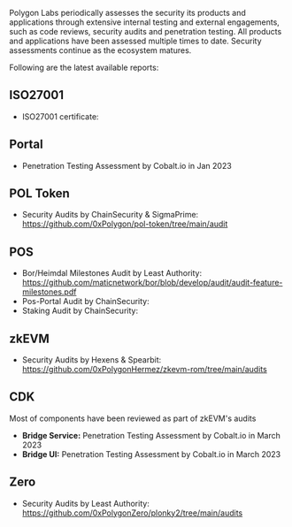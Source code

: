 Polygon Labs periodically assesses the security its products and applications through extensive internal testing and external engagements, such as code reviews, security audits and penetration testing. All products and applications have been assessed multiple times to date. Security assessments continue as the ecosystem matures.

Following are the latest available reports:

## ISO27001

 - ISO27001 certificate: 

## Portal

 - Penetration Testing Assessment by Cobalt.io in Jan 2023

## POL Token
 
 - Security Audits by ChainSecurity & SigmaPrime: https://github.com/0xPolygon/pol-token/tree/main/audit

## POS
 
 - Bor/Heimdal Milestones Audit by Least Authority: https://github.com/maticnetwork/bor/blob/develop/audit/audit-feature-milestones.pdf
 - Pos-Portal Audit by ChainSecurity: 
 - Staking Audit by ChainSecurity: 

## zkEVM
 
 - Security Audits by Hexens & Spearbit: https://github.com/0xPolygonHermez/zkevm-rom/tree/main/audits

## CDK
Most of components have been reviewed as part of zkEVM's audits

 - **Bridge Service:** Penetration Testing Assessment by Cobalt.io in March 2023
 - **Bridge UI:** Penetration Testing Assessment by Cobalt.io in March 2023


## Zero

 - Security Audits by Least Authority: https://github.com/0xPolygonZero/plonky2/tree/main/audits 
